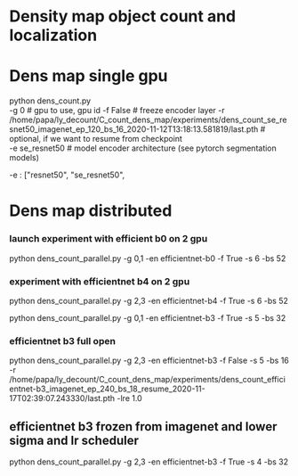 # Density map object count and localization

# Dens map single gpu

python dens_count.py   
    -g 0    # gpu to use, gpu id
    -f False   # freeze encoder layer
    -r /home/papa/ly_decount/C_count_dens_map/experiments/dens_count_se_resnet50_imagenet_ep_120_bs_16_2020-11-12T13:18:13.581819/last.pth
    # optional, if we want to resume from checkpoint   
    -e se_resnet50   # model encoder architecture (see pytorch segmentation models)


-e : ["resnet50", "se_resnet50",
# Dens map distributed


### launch experiment with efficient b0 on 2 gpu


python dens_count_parallel.py -g 0,1 -en efficientnet-b0 -f True -s 6 -bs 52

### experiment with efficientnet b4 on 2 gpu


python dens_count_parallel.py -g 2,3 -en efficientnet-b4 -f True -s 6 -bs 52


python dens_count_parallel.py -g 0,1 -en efficientnet-b3 -f True -s 5 -bs 32

### efficientnet b3 full open

python dens_count_parallel.py -g 2,3 -en efficientnet-b3 -f False -s 5 -bs 16 -r /home/papa/ly_decount/C_count_dens_map/experiments/dens_count_efficientnet-b3_imagenet_ep_240_bs_18_resume_2020-11-17T02:39:07.243330/last.pth -lre 1.0

## efficientnet b3 frozen from imagenet and lower sigma and lr scheduler

python dens_count_parallel.py -g 2,3 -en efficientnet-b3 -f True -s 4 -bs 32